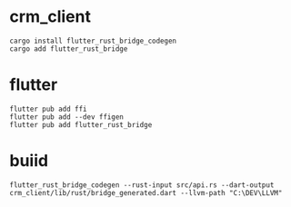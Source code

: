 # crm_client

```
cargo install flutter_rust_bridge_codegen
cargo add flutter_rust_bridge
```

# flutter

```
flutter pub add ffi
flutter pub add --dev ffigen
flutter pub add flutter_rust_bridge
```

# buiid

```
flutter_rust_bridge_codegen --rust-input src/api.rs --dart-output crm_client/lib/rust/bridge_generated.dart --llvm-path "C:\DEV\LLVM"
```